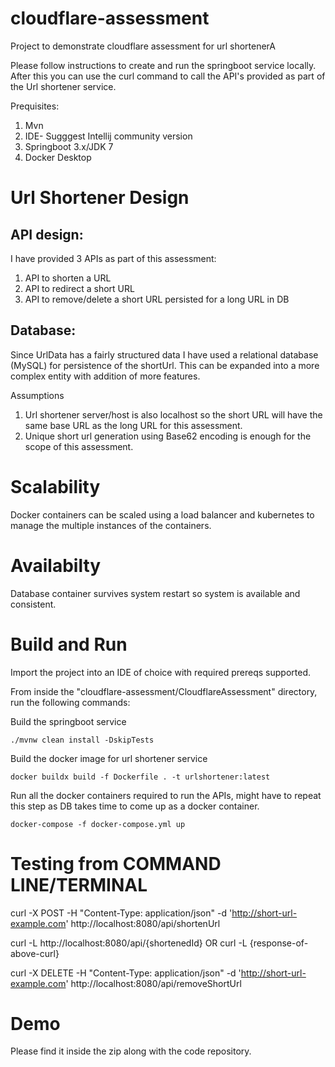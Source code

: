 # cloudflare-assessment
Project to demonstrate cloudflare assessment for url shortenerA

Please follow instructions to create and run the springboot service locally. After this you can use the curl command to call the API's provided as part of the Url shortener service.

Prequisites:
1. Mvn
2. IDE- Sugggest Intellij community version
3. Springboot 3.x/JDK 7
4. Docker Desktop


# Url Shortener Design 

## API design:
I have provided 3 APIs as part of this assessment:
  1. API to shorten a URL
  2. API to redirect a short URL
  3. API to remove/delete a short URL persisted for a long URL in DB

## Database: 
Since UrlData has a fairly structured data I have used a relational database (MySQL) for persistence of the shortUrl. This can be expanded into a more complex entity with addition of more features.

Assumptions
1. Url shortener server/host is also localhost so the short URL will have the same base URL as the long URL for this assessment.
2. Unique short url generation using Base62 encoding is enough for the scope of this assessment.
   

# Scalability
Docker containers can be scaled using a load balancer and kubernetes to manage the multiple instances of the containers.

# Availabilty
Database container survives system restart so system is available and consistent.

# Build and Run
Import the project into an IDE of choice with required prereqs supported.

From inside the "cloudflare-assessment/CloudflareAssessment" directory, run the following commands:

Build the springboot service

    ./mvnw clean install -DskipTests
  
Build the docker image for url shortener service 

    docker buildx build -f Dockerfile . -t urlshortener:latest

Run all the docker containers required to run the APIs, might have to repeat this step as DB takes time to come up as a docker container.

    docker-compose -f docker-compose.yml up    
  
# Testing from COMMAND LINE/TERMINAL

 curl -X POST -H "Content-Type: application/json" -d 'http://short-url-example.com' http://localhost:8080/api/shortenUrl  

 curl -L http://localhost:8080/api/{shortenedId} OR curl -L {response-of-above-curl}

 curl -X DELETE -H "Content-Type: application/json" -d 'http://short-url-example.com' http://localhost:8080/api/removeShortUrl


# Demo

Please find it inside the zip along with the code repository.

